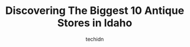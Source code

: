 ---
layout: ampstory
image: https://i0.wp.com/paketmu.com/wp-content/uploads/2023/06/abracadabra-antiques-0-in-idaho-1686371202.jpeg?resize=640,853
author: techidn
featured: false
description: Explore the diverse Antique Store scene in Idaho, home to an incredible selection of 10 establishments catering to every taste. Whether youre in search of iconic favorites or undiscovered t
title: Discovering The Biggest 10 Antique Stores in Idaho
cover:
   title: Discovering The Biggest 10 Antique Stores in Idaho
   subtitle: RICKPATE
   background: https://paketmu.com/wp-content/uploads/2023/06/abracadabra-antiques-0-in-idaho-1686371202.jpeg

pages: 
 - layout: thirds
   top: <h1>#1 Antique World Mall and The Annex</h1>
   bottom: "<p>It was a fun place to visit. Lots of great things to look at.  It was like a walk down memory lane with all the things I used to have when I was young. I enjoyed the set</p>"
   background: https://paketmu.com/wp-content/uploads/2023/06/abracadabra-antiques-1-in-idaho-1686371203.jpeg
   backgroundblur: true
 - layout: thirds
   top: <h1>#2 Midtown Home & Vintage Market</h1>
   bottom: "<p>Such a cute store. I love all the decor. Most of the pricing is reasonable with a few stations as exceptions. They do not require masks which is nice unlike a lot of plac</p>"
   background: https://paketmu.com/wp-content/uploads/2023/06/abracadabra-antiques-2-in-idaho-1686371204.jpeg
   cta:
      link: https://paketmu.com/discovering-the-biggest-10-antique-stores-in-idaho/
      text: Discovering The Biggest 10 Antique Stores in Idaho
 - layout: thirds
   top: <h1>#3 Trackside Mall</h1>
   bottom: "<p>Brilliant antique store.You can easily spend over an hour here. Numerous booths are spread over three floors with everything from farm tools to cameras.The store is easil</p>"
   background: https://paketmu.com/wp-content/uploads/2023/06/abracadabra-antiques-3-in-idaho-1686371205.jpeg
   cta:
      link: https://paketmu.com/discovering-the-biggest-10-antique-stores-in-idaho/
      text: Discovering The Biggest 10 Antique Stores in Idaho
 - layout: thirds
   top: <h1>#4 Village Antiques LLC</h1>
   bottom: "<p>1309 2nd St S, Nampa, ID 83651, United States</p>"
   background: https://images.unsplash.com/photo-1533998839656-76f5e4b2bccb?ixlib=rb-4.0.3&ixid=MnwxMjA3fDB8MHxwaG90by1wYWdlfHx8fGVufDB8fHx8&auto=format&fit=crop&w=640&h=853&q=80
   cta:
      link: https://paketmu.com/discovering-the-biggest-10-antique-stores-in-idaho/
      text: Discovering The Biggest 10 Antique Stores in Idaho
 - layout: thirds
   top: <h1>#5 Country Store Boutique</h1>
   bottom: "<p>4523 E Ririe, State Rte, Idaho Falls, ID 83401, United States</p>"
   background: https://images.unsplash.com/photo-1552083974-186346191183?ixlib=rb-4.0.3&ixid=MnwxMjA3fDB8MHxwaG90by1wYWdlfHx8fGVufDB8fHx8&auto=format&fit=crop&w=640&h=853&q=80
   cta:
      link: https://paketmu.com/discovering-the-biggest-10-antique-stores-in-idaho/
      text: Discovering The Biggest 10 Antique Stores in Idaho
 - layout: thirds
   top: <h1>#6 3 Mile Antique Mall</h1>
   bottom: "<p>64376 U.S. Rte 2, Bonners Ferry, ID 83805, United States</p>"
   background: https://images.unsplash.com/photo-1608411404720-c8f0417bcdba?ixlib=rb-4.0.3&ixid=MnwxMjA3fDB8MHxwaG90by1wYWdlfHx8fGVufDB8fHx8&auto=format&fit=crop&w=640&h=853&q=80
   cta:
      link: https://paketmu.com/discovering-the-biggest-10-antique-stores-in-idaho/
      text: Discovering The Biggest 10 Antique Stores in Idaho
 - layout: thirds
   top: <h1>#7 Abracadabra Antiques</h1>
   bottom: "<p>818 Blaine St, Caldwell, ID 83605, United States</p>"
   background: https://images.unsplash.com/photo-1567095761054-7a02e69e5c43?ixlib=rb-4.0.3&ixid=MnwxMjA3fDB8MHxwaG90by1wYWdlfHx8fGVufDB8fHx8&auto=format&fit=crop&w=640&h=853&q=80
   cta:
      link: https://paketmu.com/discovering-the-biggest-10-antique-stores-in-idaho/
      text: Discovering The Biggest 10 Antique Stores in Idaho
 - layout: thirds
   middle: Continue reading...
   background: https://images.unsplash.com/photo-1522441815192-d9f04eb0615c?ixlib=rb-4.0.3&ixid=MnwxMjA3fDB8MHxwaG90by1wYWdlfHx8fGVufDB8fHx8&auto=format&fit=crop&w=640&h=853&q=80
   cta:
      link: https://paketmu.com/discovering-the-biggest-10-antique-stores-in-idaho/
      text: Discovering The Biggest 10 Antique Stores in Idaho
      
---